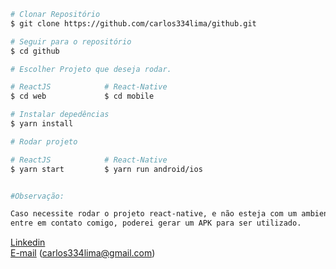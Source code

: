 
```bash
# Clonar Repositório
$ git clone https://github.com/carlos334lima/github.git

# Seguir para o repositório
$ cd github

# Escolher Projeto que deseja rodar.

# ReactJS            # React-Native
$ cd web             $ cd mobile  

# Instalar depedências
$ yarn install

# Rodar projeto

# ReactJS            # React-Native
$ yarn start         $ yarn run android/ios 


#Observação:

Caso necessite rodar o projeto react-native, e não esteja com um ambiente para rodar em um emulador,
entre em contato comigo, poderei gerar um APK para ser utilizado.
```

[Linkedin](https://www.linkedin.com/in/carlos-henrique-lima-60a7ba1a3/)  
[E-mail](https://mail.google.com/mail/u/0/#inbox?compose=CllgCJNqtLHgLgJHMDlRxbQTzppdXNWsMPkbsfvkxpdbkccNStXcWwgrTZTglQRqsKzvphJzWZg)  (carlos334lima@gmail.com)
